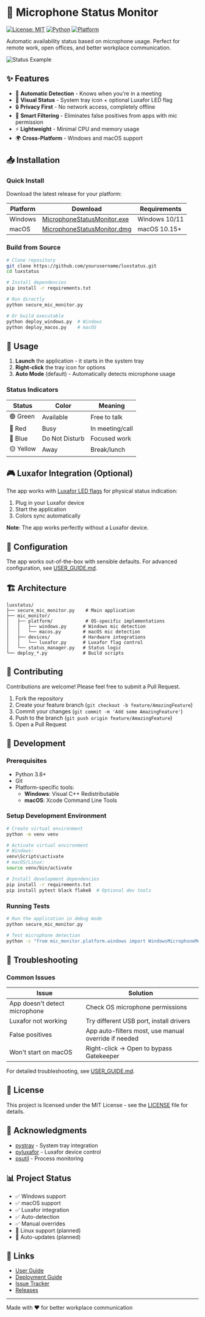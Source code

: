 # 🎤 Microphone Status Monitor

[![License: MIT](https://img.shields.io/badge/License-MIT-yellow.svg)](https://opensource.org/licenses/MIT)
[![Python](https://img.shields.io/badge/python-3.8%2B-blue)](https://www.python.org/downloads/)
[![Platform](https://img.shields.io/badge/platform-Windows%20%7C%20macOS-lightgrey)](https://github.com/yourusername/luxstatus)

Automatic availability status based on microphone usage. Perfect for remote work, open offices, and better workplace communication.

![Status Example](https://via.placeholder.com/600x200/f3f4f6/000000?text=Microphone+Status+Monitor)

## ✨ Features

- 🎯 **Automatic Detection** - Knows when you're in a meeting
- 🚦 **Visual Status** - System tray icon + optional Luxafor LED flag
- 🔒 **Privacy First** - No network access, completely offline
- 🎨 **Smart Filtering** - Eliminates false positives from apps with mic permission
- ⚡ **Lightweight** - Minimal CPU and memory usage
- 🌍 **Cross-Platform** - Windows and macOS support

## 📥 Installation

### Quick Install

Download the latest release for your platform:

| Platform | Download | Requirements |
|----------|----------|--------------|
| Windows | [MicrophoneStatusMonitor.exe](https://github.com/yourusername/luxstatus/releases) | Windows 10/11 |
| macOS | [MicrophoneStatusMonitor.dmg](https://github.com/yourusername/luxstatus/releases) | macOS 10.15+ |

### Build from Source

```bash
# Clone repository
git clone https://github.com/yourusername/luxstatus.git
cd luxstatus

# Install dependencies
pip install -r requirements.txt

# Run directly
python secure_mic_monitor.py

# Or build executable
python deploy_windows.py  # Windows
python deploy_macos.py    # macOS
```

## 🚀 Usage

1. **Launch** the application - it starts in the system tray
2. **Right-click** the tray icon for options
3. **Auto Mode** (default) - Automatically detects microphone usage

### Status Indicators

| Status | Color | Meaning |
|--------|-------|---------|
| 🟢 Green | Available | Free to talk |
| 🔴 Red | Busy | In meeting/call |
| 🔵 Blue | Do Not Disturb | Focused work |
| 🟡 Yellow | Away | Break/lunch |

## 🎮 Luxafor Integration (Optional)

The app works with [Luxafor LED flags](https://luxafor.com/) for physical status indication:

1. Plug in your Luxafor device
2. Start the application
3. Colors sync automatically

**Note**: The app works perfectly without a Luxafor device.

## 🔧 Configuration

The app works out-of-the-box with sensible defaults. For advanced configuration, see [USER_GUIDE.md](USER_GUIDE.md).

## 🏗️ Architecture

```
luxstatus/
├── secure_mic_monitor.py    # Main application
├── mic_monitor/
│   ├── platform/            # OS-specific implementations
│   │   ├── windows.py      # Windows mic detection
│   │   └── macos.py        # macOS mic detection
│   ├── devices/            # Hardware integrations
│   │   └── luxafor.py      # Luxafor flag control
│   └── status_manager.py   # Status logic
└── deploy_*.py             # Build scripts
```

## 🤝 Contributing

Contributions are welcome! Please feel free to submit a Pull Request.

1. Fork the repository
2. Create your feature branch (`git checkout -b feature/AmazingFeature`)
3. Commit your changes (`git commit -m 'Add some AmazingFeature'`)
4. Push to the branch (`git push origin feature/AmazingFeature`)
5. Open a Pull Request

## 📝 Development

### Prerequisites

- Python 3.8+
- Git
- Platform-specific tools:
  - **Windows**: Visual C++ Redistributable
  - **macOS**: Xcode Command Line Tools

### Setup Development Environment

```bash
# Create virtual environment
python -m venv venv

# Activate virtual environment
# Windows:
venv\Scripts\activate
# macOS/Linux:
source venv/bin/activate

# Install development dependencies
pip install -r requirements.txt
pip install pytest black flake8  # Optional dev tools
```

### Running Tests

```bash
# Run the application in debug mode
python secure_mic_monitor.py

# Test microphone detection
python -c "from mic_monitor.platform.windows import WindowsMicrophoneMonitor; m = WindowsMicrophoneMonitor(); print(m.get_status())"
```

## 🐛 Troubleshooting

### Common Issues

| Issue | Solution |
|-------|----------|
| App doesn't detect microphone | Check OS microphone permissions |
| Luxafor not working | Try different USB port, install drivers |
| False positives | App auto-filters most, use manual override if needed |
| Won't start on macOS | Right-click → Open to bypass Gatekeeper |

For detailed troubleshooting, see [USER_GUIDE.md](USER_GUIDE.md#-troubleshooting).

## 📄 License

This project is licensed under the MIT License - see the [LICENSE](LICENSE) file for details.

## 🙏 Acknowledgments

- [pystray](https://github.com/moses-palmer/pystray) - System tray integration
- [pyluxafor](https://github.com/fmartingr/pyluxafor) - Luxafor device control
- [psutil](https://github.com/giampaolo/psutil) - Process monitoring

## 📊 Project Status

- ✅ Windows support
- ✅ macOS support
- ✅ Luxafor integration
- ✅ Auto-detection
- ✅ Manual overrides
- 🚧 Linux support (planned)
- 🚧 Auto-updates (planned)

## 🔗 Links

- [User Guide](USER_GUIDE.md)
- [Deployment Guide](DEPLOYMENT.md)
- [Issue Tracker](https://github.com/yourusername/luxstatus/issues)
- [Releases](https://github.com/yourusername/luxstatus/releases)

---

Made with ❤️ for better workplace communication